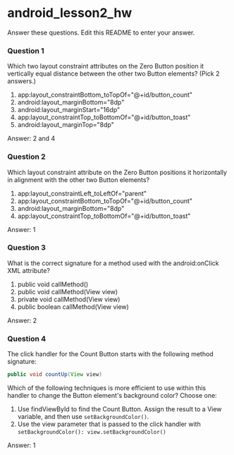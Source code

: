 # android_lesson2_hw

Answer these questions. Edit this README to enter your answer.


### Question 1

Which two layout constraint attributes on the Zero Button position it vertically equal distance between the other two Button elements? (Pick 2 answers.)

1) app:layout_constraintBottom_toTopOf="@+id/button_count"
2) android:layout_marginBottom="8dp"
3) android:layout_marginStart="16dp"
4) app:layout_constraintTop_toBottomOf="@+id/button_toast"
5) android:layout_marginTop="8dp"

Answer: 2 and 4

### Question 2

Which layout constraint attribute on the Zero Button positions it horizontally in alignment with the other two Button elements?

1) app:layout_constraintLeft_toLeftOf="parent"
2) app:layout_constraintBottom_toTopOf="@+id/button_count"
3) android:layout_marginBottom="8dp"
4) app:layout_constraintTop_toBottomOf="@+id/button_toast"

Answer: 1

### Question 3

What is the correct signature for a method used with the android:onClick XML attribute?

1) public void callMethod()
2) public void callMethod(View view)
3) private void callMethod(View view)
4) public boolean callMethod(View view)

Answer: 2

### Question 4
The click handler for the Count Button starts with the following method signature:
``` java
public void countUp(View view)
```
Which of the following techniques is more efficient to use within this handler to change the Button element's background color? Choose one:

1) Use findViewById to find the Count Button. Assign the result to a View variable, and then use ```setBackgroundColor()```.
2) Use the view parameter that is passed to the click handler with ```setBackgroundColor(): view.setBackgroundColor()```


Answer: 1
